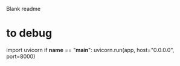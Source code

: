 Blank readme

# to debug #
import uvicorn
if __name__ == "__main__":
    uvicorn.run(app, host="0.0.0.0", port=8000)